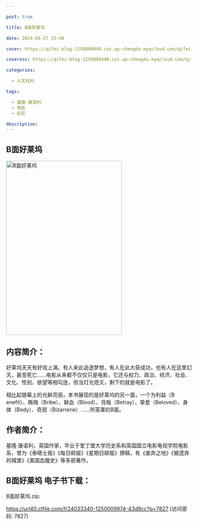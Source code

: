 ```yaml
---

post: true

title: B面好莱坞

date: 2024-05-27 15:49

cover: https://qifei-blog-1256009448.cos.ap-chengdu.myqcloud.com/qifei-blog/66040c6e9f345e8d03a9bd46.jpg

coveross: https://qifei-blog-1256009448.cos.ap-chengdu.myqcloud.com/qifei-blog/66040c6e9f345e8d03a9bd46.jpg

categories:

  - 人文社科

tags:

  - 基隆·康诺利
  - 电影
  - 纪实

description:
---
```


## B面好莱坞
<img alt="B面好莱坞 " class="aligncenter loaded" data-was-processed="true" decoding="async" fetchpriority="high" height="471" src="https://qifei-blog-1256009448.cos.ap-chengdu.myqcloud.com/qifei-blog/66040c6e9f345e8d03a9bd46.jpg" style="cursor: zoom-in;" width="314"/>

## 内容简介：

好莱坞天天有好戏上演。有人来此追逐梦想，有人在此大获成功，也有人在这里幻灭，甚至死亡……电影从来都不仅仅只是电影，它还与权力、政治、经济、社会、文化、性别、欲望等相勾连，但当灯光熄灭，剩下的就是电影了。

相比起银幕上的光鲜亮丽，本书展现的是好莱坞的另一面，一个为利益（B enefit）、贿赂（Bribe）、鲜血（Blood）、背叛（Betray）、挚爱（Beloved）、身体（Body）、奇观（Bizarrerie）……所笼罩的B面。

## 作者简介：

基隆·康诺利，英国作家，毕业于爱丁堡大学历史系和英国国立电影电视学院电影系，曾为《泰晤士报》《每日邮报》《星期日邮报》撰稿，有《废弃之地》《被遗弃的城堡》《美国血腥史》等多部著作。

## B面好莱坞 电子书下载：



B面好莱坞.zip: 

https://url40.ctfile.com/f/24033340-1250009974-43d9cc?p=7827 (访问密码: 7827)
